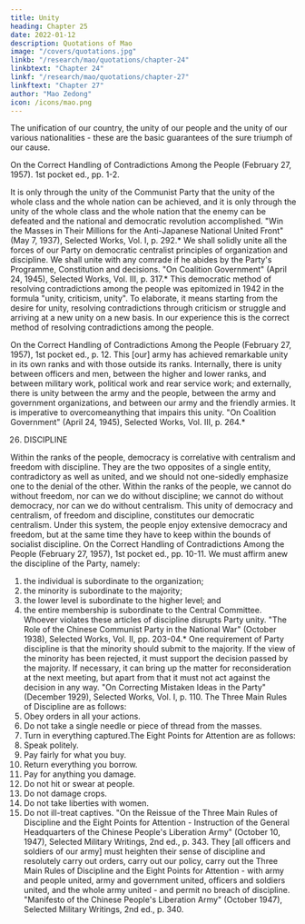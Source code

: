 ```yaml
---
title: Unity
heading: Chapter 25
date: 2022-01-12
description: Quotations of Mao
image: "/covers/quotations.jpg"
linkb: "/research/mao/quotations/chapter-24"
linkbtext: "Chapter 24"
linkf: "/research/mao/quotations/chapter-27"
linkftext: "Chapter 27"
author: "Mao Zedong"
icon: /icons/mao.png
---
```




The unification of our country, the unity of our people and the unity of our
various nationalities - these are the basic guarantees of the sure triumph of
our cause.

On the Correct Handling of Contradictions Among the People (February 27, 1957).
1st pocket ed., pp. 1-2.

It is only through the unity of the Communist Party that the unity of the
whole class and the whole nation can be achieved, and it is only through the
unity of the whole class and the whole nation that the enemy can be defeated
and the national and democratic revolution accomplished.
"Win the Masses in Their Millions for the Anti-Japanese National United Front" (May
7, 1937), Selected Works, Vol. I, p. 292.*
We shall solidly unite all the forces of our Party on democratic centralist
principles of organization and discipline. We shall unite with any comrade if
he abides by the Party's Programme, Constitution and decisions.
"On Coalition Government" (April 24, 1945), Selected Works, Vol. III, p. 317.*
This democratic method of resolving contradictions among the people was
epitomized in 1942 in the formula "unity, criticism, unity". To elaborate, it
means starting from the desire for unity, resolving contradictions through
criticism or struggle and arriving at a new unity on a new basis. In our
experience this is the correct method of resolving contradictions among the
people.

On the Correct Handling of Contradictions Among the People (February 27, 1957),
1st pocket ed., p. 12.
This [our] army has achieved remarkable unity in its own ranks and with
those outside its ranks. Internally, there is unity between officers and men,
between the higher and lower ranks, and between military work, political
work and rear service work; and externally, there is unity between the army
and the people, between the army and government organizations, and
between our army and the friendly armies. It is imperative to overcomeanything that impairs this unity.
"On Coalition Government" (April 24, 1945), Selected Works, Vol. III, p. 264.*

26. DISCIPLINE

Within the ranks of the people, democracy is correlative with centralism and
freedom with discipline. They are the two opposites of a single entity,
contradictory as well as united, and we should not one-sidedly emphasize one
to the denial of the other. Within the ranks of the people, we cannot do
without freedom, nor can we do without discipline; we cannot do without
democracy, nor can we do without centralism. This unity of democracy and
centralism, of freedom and discipline, constitutes our democratic centralism.
Under this system, the people enjoy extensive democracy and freedom, but at
the same time they have to keep within the bounds of socialist discipline.
On the Correct Handling of Contradictions Among the People (February 27, 1957),
1st pocket ed., pp. 10-11.
We must affirm anew the discipline of the Party, namely:
1. the individual is subordinate to the organization;
2. the minority is subordinate to the majority;
3. the lower level is subordinate to the higher level; and
4. the entire membership is subordinate to the Central Committee.
Whoever violates these articles of discipline disrupts Party unity.
"The Role of the Chinese Communist Party in the National War" (October 1938),
Selected Works, Vol. II, pp. 203-04.*
One requirement of Party discipline is that the minority should submit to the
majority. If the view of the minority has been rejected, it must support the
decision passed by the majority. If necessary, it can bring up the matter for
reconsideration at the next meeting, but apart from that it must not act against
the decision in any way.
"On Correcting Mistaken Ideas in the Party" (December 1929), Selected Works, Vol. I,
p. 110.
The Three Main Rules of Discipline are as follows:
1. Obey orders in all your actions.
2. Do not take a single needle or piece of thread from the masses.
3. Turn in everything captured.The Eight Points for Attention are as follows:
1. Speak politely.
2. Pay fairly for what you buy.
3. Return everything you borrow.
4. Pay for anything you damage.
5. Do not hit or swear at people.
6. Do not damage crops.
7. Do not take liberties with women.
8. Do not ill-treat captives.
"On the Reissue of the Three Main Rules of Discipline and the Eight Points for
Attention - Instruction of the General Headquarters of the Chinese People's Liberation
Army" (October 10, 1947), Selected Military Writings, 2nd ed., p. 343.
They [all officers and soldiers of our army] must heighten their sense of
discipline and resolutely carry out orders, carry out our policy, carry out the
Three Main Rules of Discipline and the Eight Points for Attention - with
army and people united, army and government united, officers and soldiers
united, and the whole army united - and permit no breach of discipline.
"Manifesto of the Chinese People's Liberation Army" (October 1947), Selected
Military Writings, 2nd ed., p. 340.


